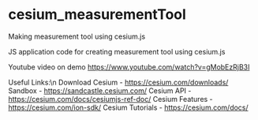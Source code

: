 # cesium_measurementTool
Making measurement tool using cesium.js

JS application code for creating measurement tool using cesium.js

Youtube video on demo https://www.youtube.com/watch?v=gMobEzRjB3I

Useful Links:\n
Download Cesium - https://cesium.com/downloads/
Sandbox - https://sandcastle.cesium.com/
Cesium API - https://cesium.com/docs/cesiumjs-ref-doc/
Cesium Features - https://cesium.com/ion-sdk/
Cesium Tutorials - https://cesium.com/docs/


